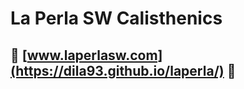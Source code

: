 # La Perla SW Calisthenics

## :large_blue_diamond: [www.laperlasw.com](https://dila93.github.io/laperla/) :large_blue_diamond: